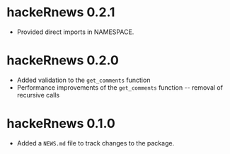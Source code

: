 # hackeRnews 0.2.1

* Provided direct imports in NAMESPACE.

# hackeRnews 0.2.0

* Added validation to the `get_comments` function 
* Performance improvements of the `get_comments` function -- removal of recursive calls

# hackeRnews 0.1.0

* Added a `NEWS.md` file to track changes to the package.
